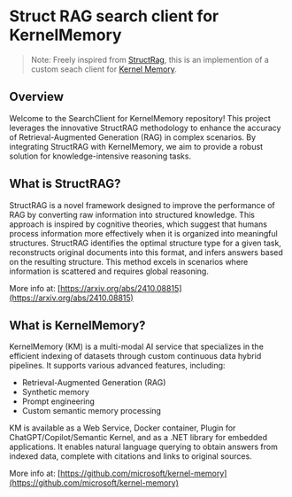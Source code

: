 # Struct RAG search client for KernelMemory

> Note: Freely inspired from [StructRag](https://arxiv.org/abs/2410.08815), this is an implemention of a custom seach client for [Kernel Memory](https://github.com/microsoft/kernel-memory).


## Overview
Welcome to the SearchClient for KernelMemory repository! This project leverages the innovative StructRAG methodology to enhance the accuracy of Retrieval-Augmented Generation (RAG) in complex scenarios. By integrating StructRAG with KernelMemory, we aim to provide a robust solution for knowledge-intensive reasoning tasks.

## What is StructRAG?
StructRAG is a novel framework designed to improve the performance of RAG by converting raw information into structured knowledge. This approach is inspired by cognitive theories, which suggest that humans process information more effectively when it is organized into meaningful structures. StructRAG identifies the optimal structure type for a given task, reconstructs original documents into this format, and infers answers based on the resulting structure. This method excels in scenarios where information is scattered and requires global reasoning.

More info at: [https://arxiv.org/abs/2410.08815](https://arxiv.org/abs/2410.08815)

## What is KernelMemory?
KernelMemory (KM) is a multi-modal AI service that specializes in the efficient indexing of datasets through custom continuous data hybrid pipelines. It supports various advanced features, including:

* Retrieval-Augmented Generation (RAG)
* Synthetic memory
* Prompt engineering
* Custom semantic memory processing

KM is available as a Web Service, Docker container, Plugin for ChatGPT/Copilot/Semantic Kernel, and as a .NET library for embedded applications. It enables natural language querying to obtain answers from indexed data, complete with citations and links to original sources.

More info at: [https://github.com/microsoft/kernel-memory](https://github.com/microsoft/kernel-memory)
